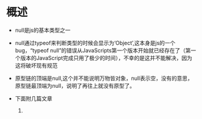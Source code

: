 # 概述
- null是js的基本类型之一

- null通过typeof来判断类型的时候会显示为‘Object’,这本身是js的一个bug，“typeof null”的错误从JavaScripts第一个版本开始就已经存在了（第一个版本的JavaScript完成只用了极少的时间），不幸的是这并不能解决，因为这将破坏现有规范

- 原型链的顶端是null,这个并不能说明万物皆对象，null表示空，没有的意思，原型链最顶端为null，说明了再往上就没有原型了。

- 下面附几篇文章

  1. [关于Object.prototype 的原型解释]: https://github.com/mqyqingfeng/Blog/issues/2
